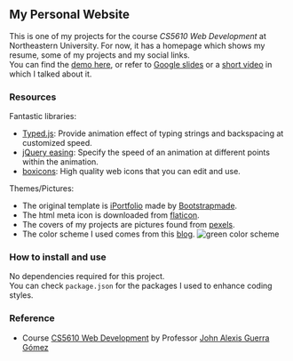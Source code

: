 ## My Personal Website

This is one of my projects for the course _CS5610 Web Development_ at Northeastern University. For now, it has a homepage which shows my resume, some of my projects and my social links.  
You can find the [demo here](https://yeqinghuang.github.io/), or refer to [Google slides](https://docs.google.com/presentation/d/1pbm0dqsHG0e5QT8eDDRXc9jfq1uYHwS87IEvrANNRm0/edit?usp=sharing) or a [short video](https://youtu.be/z0Wn00DBhUs) in which I talked about it.

### Resources

Fantastic libraries:

-   [Typed.js](https://github.com/mattboldt/typed.js/): Provide animation effect of typing strings and backspacing at customized speed.
-   [jQuery easing](https://jqueryui.com/easing/): Specify the speed of an animation at different points within the animation.
-   [boxicons](https://boxicons.com/): High quality web icons that you can edit and use.

Themes/Pictures:

-   The original template is [iPortfolio](https://bootstrapmade.com/demo/iPortfolio/) made by [Bootstrapmade](https://bootstrapmade.com/).
-   The html meta icon is downloaded from [flaticon](https://www.flaticon.com/).
-   The covers of my projects are pictures found from [pexels](https://www.pexels.com/).
-   The color scheme I used comes from this [blog](https://visme.co/blog/website-color-schemes/).
    ![green color scheme](https://visme.co/blog/wp-content/uploads/2016/09/website27.jpg)

### How to install and use

No dependencies required for this project.  
You can check `package.json` for the packages I used to enhance coding styles.

### Reference

-   Course [CS5610 Web Development](https://johnguerra.co/classes/webDevelopment_fall_2020/) by Professor [John Alexis Guerra Gómez](https://johnguerra.co/)
